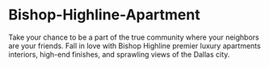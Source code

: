 # Bishop-Highline-Apartment
 Take your chance to be a part of the true community where your neighbors are your friends. Fall in love with Bishop Highline premier luxury apartments interiors, high-end finishes, and sprawling views of the Dallas city.
